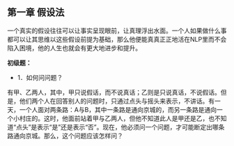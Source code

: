 ## 第一章 假设法

一个真实的假设往往可以让事实呈现眼前，让真理浮出水面。一个人如果做什么事都可以让其思维以这些假设前提为基础，那么他便能真真正正地活在NLP里而不会陷入困境，他的人生也就会有更大地进步和提升。

**初级题：**

* 1．如何问问题？

有甲、乙两人，其中，甲只说假话，而不说真话；乙则是只说真话，不说假话。但是，他们两个人在回答别人的问题时，只通过点头与摇头来表示，不讲话。有一天，一个人面对两条路：A与B，其中一条路是通向京城的，而另一条路是通向一个小村庄的。这时，他面前站着甲与乙两人，但他不知道此人是甲还是乙，也不知道“点头”是表示“是”还是表示“否”。现在，他必须问一个问题，才可能断定出哪条路通向京城。那么，这个问题应该怎样问？
